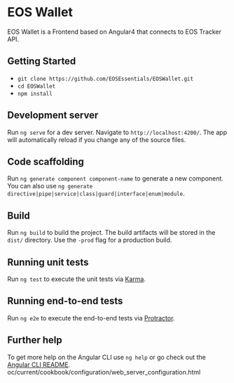 EOS Wallet
========================

EOS Wallet is a Frontend based on Angular4 that connects to EOS Tracker API.

Getting Started
------------

- `git clone https://github.com/EOSEssentials/EOSWallet.git`
- `cd EOSWallet`
- `npm install`
  
Development server
------------

Run `ng serve` for a dev server. Navigate to `http://localhost:4200/`. The app will automatically reload if you change any of the source files.


Code scaffolding
------------

Run `ng generate component component-name` to generate a new component. You can also use `ng generate directive|pipe|service|class|guard|interface|enum|module`.

Build
------------

Run `ng build` to build the project. The build artifacts will be stored in the `dist/` directory. Use the `-prod` flag for a production build.

Running unit tests
------------

Run `ng test` to execute the unit tests via [Karma](https://karma-runner.github.io).

Running end-to-end tests
------------

Run `ng e2e` to execute the end-to-end tests via [Protractor](http://www.protractortest.org/).

Further help
------------

To get more help on the Angular CLI use `ng help` or go check out the [Angular CLI README](https://github.com/angular/angular-cli/blob/master/README.md).
oc/current/cookbook/configuration/web_server_configuration.html
